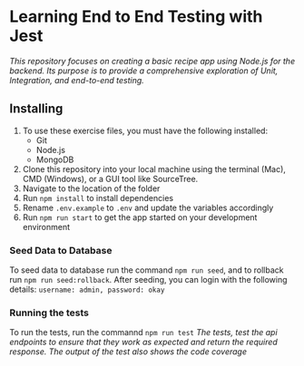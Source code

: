 # Learning End to End Testing with Jest

_This repository focuses on creating a basic recipe app using Node.js for the backend. Its purpose is to provide a comprehensive exploration of Unit, Integration, and end-to-end testing._

## Installing

1. To use these exercise files, you must have the following installed:
   - Git
   - Node.js
   - MongoDB
2. Clone this repository into your local machine using the terminal (Mac), CMD (Windows), or a GUI tool like SourceTree.
3. Navigate to the location of the folder
4. Run `npm install` to install dependencies
5. Rename `.env.example` to `.env` and update the variables accordingly
6. Run `npm run start` to get the app started on your development environment

### Seed Data to Database

To seed data to database run the command `npm run seed`, and to rollback run `npm run seed:rollback`. After seeding, you can login with the following details: `username: admin, password: okay`

### Running the tests

To run the tests, run the commannd `npm run test`
_The tests, test the api endpoints to ensure that they work as expected and return the required response. The output of the test also shows the code coverage_
